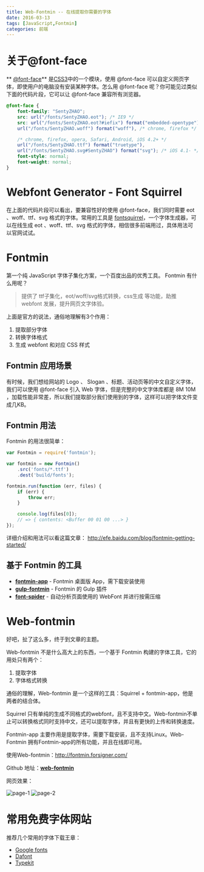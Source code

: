 ```yaml
---
title: Web-Fontmin -- 在线提取你需要的字体
date: 2016-03-13
tags: [JavaScript,Fontmin]
categories: 前端
---
```



# 关于@font-face

** [@font-face](http://www.w3.org/TR/css3-fonts/)** 是[CSS3](http://www.w3.org/TR/CSS/#css3)中的一个模块，使用 @font-face 可以自定义网页字体，即使用户的电脑没有安装某种字体。怎么用 @font-face 呢？你可能见过类似下面的代码片段，它可以让 @font-face 兼容所有浏览器。

```css
@font-face {
    font-family: "SentyZHAO";
    src: url("/fonts/SentyZHAO.eot"); /* IE9 */
    src: url("/fonts/SentyZHAO.eot?#iefix") format("embedded-opentype"), /* IE6-IE8 */
    url("/fonts/SentyZHAO.woff") format("woff"), /* chrome, firefox */

    /* chrome, firefox, opera, Safari, Android, iOS 4.2+ */
    url("/fonts/SentyZHAO.ttf") format("truetype"),
    url("/fonts/SentyZHAO.svg#SentyZHAO") format("svg"); /* iOS 4.1- */
    font-style: normal;
    font-weight: normal;
}
```

# Webfont Generator - Font Squirrel

在上面的代码片段可以看出，要兼容性好的使用 @font-face，我们同时需要 eot 、woff、ttf、svg 格式的字体。常用的工具是 [fontsquirrel](http://www.fontsquirrel.com/fontface/generator)，一个字体生成器，可以在线生成  eot 、woff、ttf、svg 格式的字体，相信很多前端用过，具体用法可以官网试试。

# Fontmin

第一个纯 JavaScript 字体子集化方案，一个百度出品的优秀工具。
Fontmin 有什么用呢？

> 提供了 ttf子集化，eot/woff/svg格式转换，css生成 等功能，助推 webfont 发展，提升网页文字体验。

上面是官方的说法，通俗地理解有3个作用：

1. 提取部分字体
2. 转换字体格式
3. 生成 webfont 和对应 CSS 样式

##  Fontmin 应用场景

有时候，我们想给网站的 Logo 、 Slogan 、标题、活动页等的中文自定义字体，我们可以使用 @font-face 引入 Web 字体，但是完整的中文字体库都是 8M 10M ，加载性能非常差，所以我们提取部分我们使用到的字体，这样可以把字体文件变成几KB。

##  Fontmin 用法

Fontmin 的用法很简单：

```js
var Fontmin = require('fontmin');

var fontmin = new Fontmin()
    .src('fonts/*.ttf')
    .dest('build/fonts');

fontmin.run(function (err, files) {
    if (err) {
        throw err;
    }

    console.log(files[0]);
    // => { contents: <Buffer 00 01 00 ...> }
});
```

详细介绍和用法可以看这篇文章： http://efe.baidu.com/blog/fontmin-getting-started/

## 基于 Fontmin 的工具

- **[fontmin-app](https://github.com/ecomfe/fontmin-app)** - Fontmin 桌面版 App，需下载安装使用
- **[gulp-fontmin](https://github.com/ecomfe/gulp-fontmin)** - Fontmin 的 Gulp 插件
- **[font-spider](https://github.com/aui/font-spider)** - 自动分析页面使用的 WebFont 并进行按需压缩

# Web-fontmin

好吧，扯了这么多，终于到文章的主题。

Web-fontmin 不是什么高大上的东西，一个基于 Fontmin 构建的字体工具，它的用处只有两个：

1. 提取字体
2. 字体格式转换

通俗的理解，Web-fontmin 是一个这样的工具：Squirrel + fontmin-app，他是两者的结合体。

Squirrel 只有单纯的生成不同格式的webfont，且不支持中文。Web-fontmin不单止可以转换格式同时支持中文，还可以提取字体，并且有更快的上传和转换速度。

Fontmin-app 主要作用是提取字体，需要下载安装，且不支持Linux。Web-Fontmin 拥有Fontmin-app的所有功能，并且在线即可用。

使用Web-fontmin：http://fontmin.forsigner.com/

Github 地址：**[web-fontmin](https://github.com/forsigner/web-fontmin)**

网页效果：

![page-1](http://forsigner.com/images/web-fontmin/page-1.png)
![page-2](http://forsigner.com/images/web-fontmin/page-2.png)


# 常用免费字体网站

推荐几个常用的字体下载王章：

- [Google fonts](https://www.google.com/fonts/)
- [Dafont](http://www.dafont.com/)
- [Typekit](https://typekit.com/)

